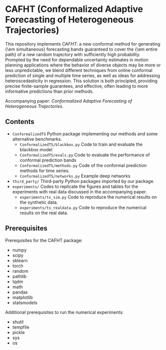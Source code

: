 # CAFHT (Conformalized Adaptive Forecasting of Heterogeneous Trajectories)
This repository implements *CAFHT*: a new conformal method for generating {\em simultaneous} forecasting bands guaranteed to cover the {\em entire path} of a new random trajectory with sufficiently high probability. Prompted by the need for dependable uncertainty estimates in motion planning applications where the behavior of diverse objects may be more or less unpredictable, we blend different techniques from online conformal prediction of single and multiple time series, as well as ideas for addressing heteroscedasticity in regression. This solution is both principled, providing precise finite-sample guarantees, and effective, often leading to more informative predictions than prior methods.

Accompanying paper: *Conformalized Adaptive Forecasting of Heterogeneous Trajectories*.


## Contents

 - `ConformalizedTS` Python package implementing our methods and some alternative benchmarks.
    - `ConformalizedTS/blackbox.py` Code to train and evaluate the blackbox model
    - `ConformalizedTS/evals.py` Code to evaluate the performance of conformal prediction bands
    - `ConformalizedTS/methods.py` Code of the conformal prediction methods for time series. 
    - `ConformalizedTS/networks.py` Example deep networks
 - `third_party/` Third-party Python packages imported by our package.
 - `experiments/` Codes to replicate the figures and tables for the experiments with real data discussed in the accompanying paper.
    - `experiments/ts_sim.py` Code to reproduce the numerical results on the synthetic data.
    - `experiments/ts_realdata.py` Code to reproduce the numerical results on the real data. 


    
## Prerequisites

Prerequisites for the CAFHT package:
 - numpy
 - scipy
 - sklearn
 - torch
 - random
 - pathlib
 - tqdm
 - math
 - pandas
 - matplotlib
 - statsmodels

Additional prerequisites to run the numerical experiments:
 - shutil
 - tempfile
 - pickle
 - sys
 - os
